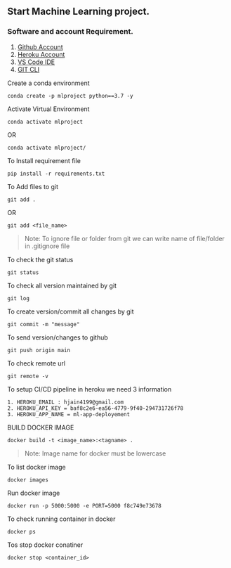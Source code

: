 ## Start Machine Learning project.

### Software and account Requirement.
 
1. [Github Account](https://github.com/)
2. [Heroku Account](https://id.heroku.com/login)
3. [VS Code IDE](https://code.visualstudio.com/download)
4. [GIT CLI](https://git-scm.com/downloads)


Create a conda environment
```
conda create -p mlproject python==3.7 -y
```
Activate Virtual Environment
```
conda activate mlproject
```
OR
``` 
conda activate mlproject/
```
To Install requirement file
```
pip install -r requirements.txt
```
To Add files to git
```
git add .
```
OR

```
git add <file_name>
```

> Note: To ignore file or folder from git we can write name of file/folder in .gitignore file

To check the git status
```
git status
```

To check all version maintained by git
```
git log
```

To create version/commit all changes by git
```
git commit -m "message"
```

To send version/changes to github
```
git push origin main
```

To check remote url
```
git remote -v
```

To setup CI/CD pipeline in heroku we need 3 information

    1. HEROKU_EMAIL : hjain4199@gmail.com
    2. HEROKU_API_KEY = baf8c2e6-ea56-4779-9f40-294731726f78
    3. HEROKU_APP_NAME = ml-app-deployement

BUILD DOCKER IMAGE
```
docker build -t <image_name>:<tagname> .
```

> Note: Image name for docker must be lowercase

To list docker image
```
docker images
```

Run docker image
```
docker run -p 5000:5000 -e PORT=5000 f8c749e73678
```

To check running container in docker
```
docker ps
```

Tos stop docker conatiner
```
docker stop <container_id>
```